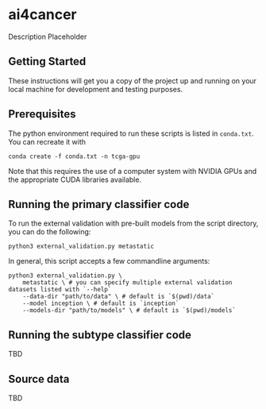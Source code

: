 # ai4cancer

Description Placeholder

## Getting Started
These instructions will get you a copy of the project up and running on your
local machine for development and testing purposes. 

## Prerequisites

The python environment required to run these scripts is listed in `conda.txt`.
You can recreate it with
```
conda create -f conda.txt -n tcga-gpu
```

Note that this requires the use of a computer system with NVIDIA GPUs and the
appropriate CUDA libraries available.

## Running the primary classifier code

To run the external validation with pre-built models from the script directory, you can do
the following:
```
python3 external_validation.py metastatic
```
In general, this script accepts a few commandline arguments:
```
python3 external_validation.py \
    metastatic \ # you can specify multiple external validation datasets listed with `--help`
    --data-dir "path/to/data" \ # default is `$(pwd)/data`
    --model inception \ # default is `inception`
    --models-dir "path/to/models" \ # default is `$(pwd)/models`
```

## Running the subtype classifier code

TBD

## Source data

TBD
